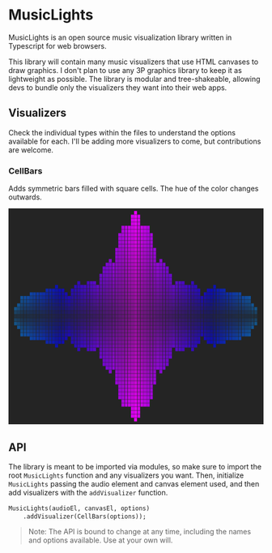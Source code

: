 # MusicLights

MusicLights is an open source music visualization library written in Typescript for web browsers.

This library will contain many music visualizers that use HTML canvases to draw graphics. I don't plan to use any 3P graphics library to keep it as lightweight as possible. The library is modular and tree-shakeable, allowing devs to bundle only the visualizers they want into their web apps.

## Visualizers

Check the individual types within the files to understand the options available for each. I'll be adding more visualizers to come, but contributions are welcome.

### CellBars

Adds symmetric bars filled with square cells. The hue of the color changes outwards.

![](./imgs/cellbars.png)

## API

The library is meant to be imported via modules, so make sure to import the root `MusicLights` function and any visualizers you want. Then, initialize `MusicLights` passing the audio element and canvas element used, and then add visualizers with the `addVisualizer` function. 

```
MusicLights(audioEl, canvasEl, options)
    .addVisualizer(CellBars(options));
```

> Note: The API is bound to change at any time, including the names and options available. Use at your own will.
